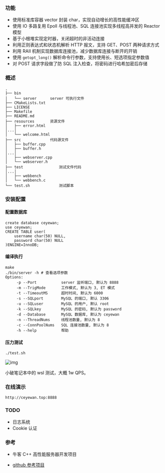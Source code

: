 ### 功能

-   使用标准库容器 vector 封装 char，实现自动增长的高性能缓冲区
-   使用 IO 多路复用 Epoll 与线程池、SQL 连接池实现多线程高并发的 Reactor 模型
-   基于小根堆实现定时器，关闭超时的非活动连接
-   利用正则表达式和状态机解析 HTTP 报文，支持 GET、POST 两种请求方式
-   利用 RAII 机制实现数据库连接池，减少数据库连接与断开的开销
-   使用 `getopt_long()` 解析命令行参数，支持使用长、短选项指定参数值
-   对 POST 请求字段做了防 SQL 注入检查，将密码进行哈希加密后存储

### 概述

```
.
├── bin				
│   └── server		server 可执行文件
├── CMakeLists.txt
├── LICENSE
├── Makefile
├── README.md
├── resources		资源文件
│   ├── error.html
│...│
│   └── welcome.html
├── src				代码源文件
│   ├── buffer.cpp
│   ├── buffer.h
│...│
│   ├── webserver.cpp
│   └── webserver.h
├── test  				测试文件代码
│...│
│   ├── webbench
│   └── webbench.c
└── test.sh				测试脚本
```

### 安装配置

#### 配置数据库

```mysql
create database ceyewan;
use ceyewan;
CREATE TABLE user(
    username char(50) NULL,
    password char(50) NULL
)ENGINE=InnoDB;
```

#### 编译执行

```
make
./bin/server -h # 查看选项参数
Options:
     -p --Port           server 监听端口, 默认为 8888
     -m --TrigMode       工作模式, 默认为 3, ET 模式
     -t --TimeoutMS      超时时间, 默认为 6000
     -s --SQLport        MySQL 的端口, 默认 3306
     -u --SQLuser        MySQL 的用户, 默认 root
     -k --SQLkey         MySQL 的密码, 默认为 password
     -d --Database       MySQL 数据库, 默认为 ceyewan
     -n --ThreadNums     线程池数量, 默认为 8
     -c --ConnPoolNums   SQL 连接池数量, 默认为 8
     -h --help           帮助
```

#### 压力测试

```shell
./test.sh
```

![img](https://image.ceyewan.top/typora/image-20230411215706904.png)

小破笔记本中的 wsl 测试，大概 1w QPS。

### 在线演示

```
http://ceyewan.top:8888
```

### TODO

-   日志系统
-   Cookie 认证

### 参考

- 牛客 C++ 高性能服务器开发项目

- [github 参考项目](https://github.com/markparticle/WebServer)
